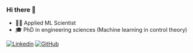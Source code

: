 ### Hi there 👋
- 🧑‍💻 Applied ML Scientist
- 🎓 PhD in engineering sciences (Machine learning in control theory)

[![Linkedin](https://img.shields.io/badge/-LinkedIn-306EA8?style=flat&logo=Linkedin&logoColor=white&link=https://www.linkedin.com/in/martin-alarc%C3%B3n-carbajal//)](https://www.linkedin.com/in/martin-alarc%C3%B3n-carbajal/)
[![GitHub](https://img.shields.io/badge/-GitHub-2F2F2F?style=flat&logo=github&logoColor=white&link=https://github.com/Alarchemn)](https://github.com/Alarchemn)

<!--
**Alarchemn/Alarchemn** is a ✨ _special_ ✨ repository because its `README.md` (this file) appears on your GitHub profile.

Here are some ideas to get you started:

- 🔭 I’m currently working on ...
- 🌱 I’m currently learning ...
- 👯 I’m looking to collaborate on ...
- 🤔 I’m looking for help with ...
- 💬 Ask me about ...
- 📫 How to reach me: ...
- 😄 Pronouns: ...
- ⚡ Fun fact: ...
-->
